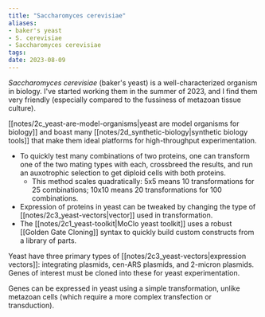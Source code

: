 ```yaml
---
title: "Saccharomyces cerevisiae"
aliases:
- baker's yeast
- S. cerevisiae
- Saccharomyces cerevisiae
tags:
date: 2023-08-09
---
```


*Saccharomyces cerevisiae* (baker's yeast) is a well-characterized organism in biology. I've started working them in the summer of 2023, and I find them very friendly (especially compared to the fussiness of metazoan tissue culture).

[[notes/2c_yeast-are-model-organisms|yeast are model organisms for biology]] and boast many [[notes/2d_synthetic-biology|synthetic biology tools]] that make them ideal platforms for high-throughput experimentation.
- To quickly test many combinations of two proteins, one can transform one of the two mating types with each, crossbreed the results, and run an auxotrophic selection to get diploid cells with both proteins.
	- This method scales quadratically: 5x5 means 10 transformations for 25 combinations; 10x10 means 20 transformations for 100 combinations.
- Expression of proteins in yeast can be tweaked by changing the type of [[notes/2c3_yeast-vectors|vector]] used in transformation.
- The [[notes/2c1_yeast-toolkit|MoClo yeast toolkit]] uses a robust [[Golden Gate Cloning]] syntax to quickly build custom constructs from a library of parts.

Yeast have three primary types of [[notes/2c3_yeast-vectors|expression vectors]]: integrating plasmids, cen-ARS plasmids, and 2-micron plasmids. Genes of interest must be cloned into these for yeast experimentation.

Genes can be expressed in yeast using a simple transformation, unlike metazoan cells (which require a more complex transfection or transduction).